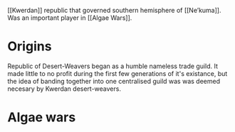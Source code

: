 [[Kwerdan]] republic that governed southern hemisphere of [[Ne’kuma]]. Was an important player in [[Algae Wars]].

# Origins
Republic of Desert-Weavers began as a humble nameless trade guild. It made little to no profit during the first few generations of it's existance, but the idea of banding together into one centralised guild was was deemed necesary by Kwerdan desert-weavers.
# Algae wars